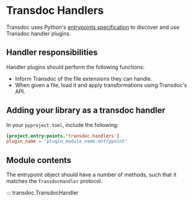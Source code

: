 # Transdoc Handlers

Transdoc uses Python's [entrypoints specification](https://packaging.python.org/en/latest/guides/creating-and-discovering-plugins/#using-package-metadata)
to discover and use Transdoc handler plugins.

## Handler responsibilities

Handler plugins should perform the following functions:

* Inform Transdoc of the file extensions they can handle.
* When given a file, load it and apply transformations using Transdoc's API.

## Adding your library as a transdoc handler

In your `pyproject.toml`, include the following:

```toml
[project.entry-points.'transdoc.handlers']
plugin_name = 'plugin_module_name:entrypoint'
```

## Module contents

The entrypoint object should have a number of methods, such that it matches the
`TransdocHandler` protocol.

::: transdoc.TransdocHandler
